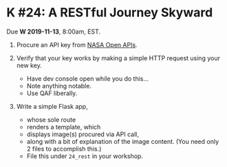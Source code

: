 # K #24: A RESTful Journey Skyward

Due **W 2019-11-13**, 8:00am, EST.

1. Procure an API key from [NASA Open APIs](https://www.google.com/url?q=https://api.nasa.gov&sa=D&ust=1573597798893000).

2. Verify that your key works by making a simple HTTP request using your new key.

    - Have dev console open while you do this...
    - Note anything notable.
    - Use QAF liberally.

3. Write a simple Flask app,

    - whose sole route
    - renders a template, which
    - displays image(s) procured via API call,
    - along with a bit of explanation of the image content. (You need only 2 files to accomplish this.)
    - File this under `24_rest` in your workshop.
